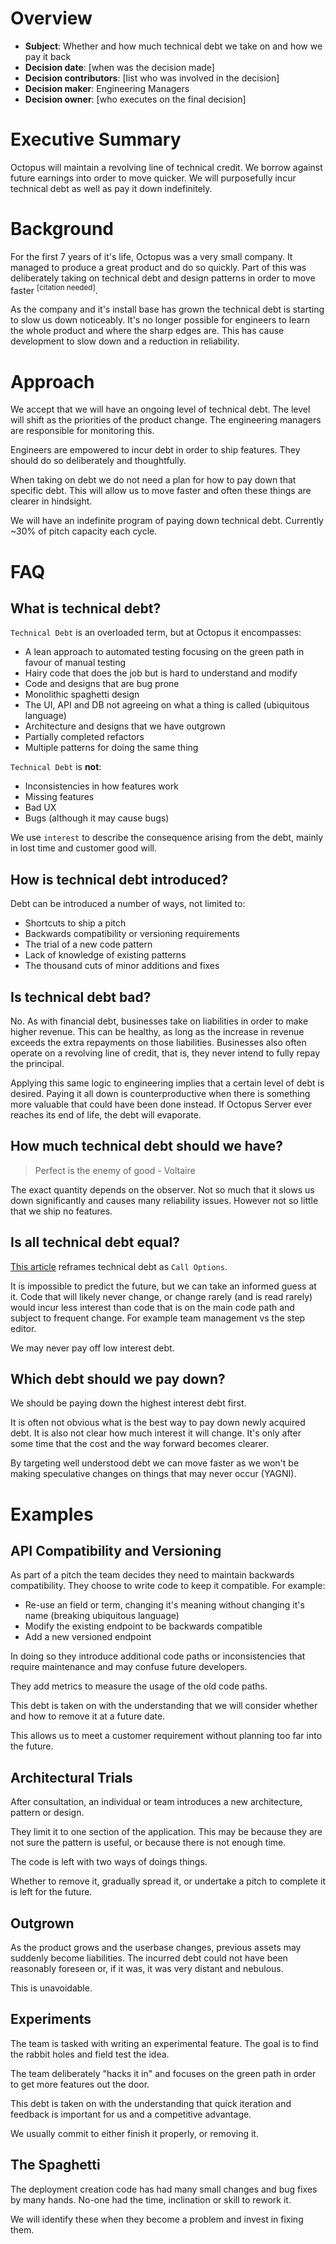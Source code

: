 # Overview

- **Subject**: Whether and how much technical debt we take on and how we pay it back
- **Decision date**: [when was the decision made]
- **Decision contributors**: [list who was involved in the decision]
- **Decision maker**: Engineering Managers
- **Decision owner**: [who executes on the final decision]

# Executive Summary

Octopus will maintain a revolving line of technical credit. We borrow against future earnings into order to move quicker. We will purposefully incur technical debt as well as pay it down indefinitely. 

# Background

For the first 7 years of it's life, Octopus was a very small company. It managed to produce a great product and do so quickly. Part of this was deliberately taking on technical debt 
and design patterns in order to move faster <sup>[citation needed]</sup>. 

As the company and it's install base has grown the technical debt is starting to slow us down noticeably. It's no longer possible for engineers to learn the whole product and where the sharp edges are. This has cause development to slow down and a reduction in reliability.

# Approach

We accept that we will have an ongoing level of technical debt. The level will shift as the priorities of the product change. The engineering managers are responsible for monitoring this.

Engineers are empowered to incur debt in order to ship features. They should do so deliberately and thoughtfully.

When taking on debt we do not need a plan for how to pay down that specific debt. This will allow us to move faster and often these things are clearer in hindsight.

We will have an indefinite program of paying down technical debt. Currently ~30% of pitch capacity each cycle.

# FAQ

## What is technical debt?

`Technical Debt` is an overloaded term, but at Octopus it encompasses:
- A lean approach to automated testing focusing on the green path in favour of manual testing
- Hairy code that does the job but is hard to understand and modify
- Code and designs that are bug prone
- Monolithic spaghetti design
- The UI, API and DB not agreeing on what a thing is called (ubiquitous language)
- Architecture and designs that we have outgrown
- Partially completed refactors
- Multiple patterns for doing the same thing

`Technical Debt` is **not**:
- Inconsistencies in how features work
- Missing features
- Bad UX
- Bugs (although it may cause bugs)

We use `interest` to describe the consequence arising from the debt, mainly in lost time and customer good will.

## How is technical debt introduced?

Debt can be introduced a number of ways, not limited to:
- Shortcuts to ship a pitch
- Backwards compatibility or versioning requirements
- The trial of a new code pattern
- Lack of knowledge of existing patterns
- The thousand cuts of minor additions and fixes

## Is technical debt bad?

No. As with financial debt, businesses take on liabilities in order to make higher revenue. This can be healthy, as long as the increase in revenue exceeds the extra repayments on those liabilities. Businesses also often operate on a revolving line of credit, that is, they never intend to fully repay the principal.

Applying this same logic to engineering implies that a certain level of debt is desired. Paying it all down is counterproductive when there is something more valuable that could have been done instead. If Octopus Server ever reaches its end of life, the debt will evaporate.

## How much technical debt should we have?

> Perfect is the enemy of good - Voltaire

The exact quantity depends on the observer. Not so much that it slows us down significantly and causes many reliability issues. However not so little that we ship no features.

## Is all technical debt equal?

[This article](https://digitalassetmanagementnews.org/opinion/the-technical-debt-metaphor-a-better-alternative/) reframes technical debt as `Call Options`.

It is impossible to predict the future, but we can take an informed guess at it. Code that will likely never change, or change rarely (and is read rarely) would incur less interest than code that is on the main code path and subject to frequent change. For example team management vs the step editor. 

We may never pay off low interest debt.

## Which debt should we pay down?

We should be paying down the highest interest debt first. 

It is often not obvious what is the best way to pay down newly acquired debt. It is also not clear how much interest it will change. It's only after some time that the cost and the way forward becomes clearer.

By targeting well understood debt we can move faster as we won't be making speculative changes on things that may never occur (YAGNI).

# Examples

## API Compatibility and Versioning

As part of a pitch the team decides they need to maintain backwards compatibility. They choose to write code to keep it compatible. For example:
- Re-use an field or term, changing it's meaning without changing it's name (breaking ubiquitous language)
- Modify the existing endpoint to be backwards compatible
- Add a new versioned endpoint

In doing so they introduce additional code paths or inconsistencies that require maintenance and may confuse future developers.

They add metrics to measure the usage of the old code paths.

This debt is taken on with the understanding that we will consider whether and how to remove it at a future date.

This allows us to meet a customer requirement without planning too far into the future. 

## Architectural Trials

After consultation, an individual or team introduces a new architecture, pattern or design. 

They limit it to one section of the application. This may be because they are not sure the pattern is useful, or because there is not enough time.

The code is left with two ways of doings things.

Whether to remove it, gradually spread it, or undertake a pitch to complete it is left for the future.

## Outgrown

As the product grows and the userbase changes, previous assets may suddenly become liabilities. The incurred debt could not have been reasonably foreseen or, if it was, it was very distant and nebulous. 

This is unavoidable.

## Experiments

The team is tasked with writing an experimental feature. The goal is to find the rabbit holes and field test the idea. 

The team deliberately "hacks it in" and focuses on the green path in order to get more features out the door.

This debt is taken on with the understanding that quick iteration and feedback is important for us and a competitive advantage.

We usually commit to either finish it properly, or removing it.

## The Spaghetti

The deployment creation code has had many small changes and bug fixes by many hands. No-one had the time, inclination or skill to rework it.

We will identify these when they become a problem and invest in fixing them.
